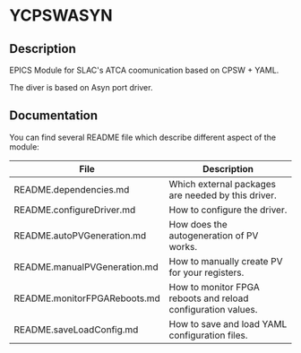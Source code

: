 # YCPSWASYN

## Description 

EPICS Module for SLAC's ATCA coomunication based on CPSW + YAML. 

The diver is based on Asyn port driver.

## Documentation

You can find several README file which describe different aspect of the module:

File                          | Description
------------------------------|---------------
README.dependencies.md        | Which external packages are needed by this driver.
README.configureDriver.md     | How to configure the driver.
README.autoPVGeneration.md    | How does the autogeneration of PV works.
README.manualPVGeneration.md  | How to manually create PV for your registers.
README.monitorFPGAReboots.md  | How to monitor FPGA reboots and reload configuration values.
README.saveLoadConfig.md      | How to save and load YAML configuration files.
